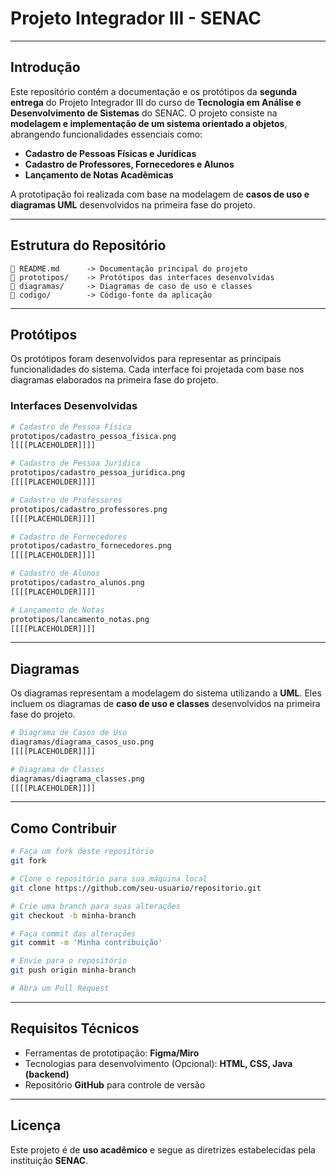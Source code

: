 # **Projeto Integrador III - SENAC**

---

## **Introdução**

Este repositório contém a documentação e os protótipos da **segunda entrega** do Projeto Integrador III do curso de **Tecnologia em Análise e Desenvolvimento de Sistemas** do SENAC. O projeto consiste na **modelagem e implementação de um sistema orientado a objetos**, abrangendo funcionalidades essenciais como:

- **Cadastro de Pessoas Físicas e Jurídicas**
- **Cadastro de Professores, Fornecedores e Alunos**
- **Lançamento de Notas Acadêmicas**

A prototipação foi realizada com base na modelagem de **casos de uso e diagramas UML** desenvolvidos na primeira fase do projeto.

---

## **Estrutura do Repositório**

```
📜 README.md      -> Documentação principal do projeto  
📁 prototipos/    -> Protótipos das interfaces desenvolvidas  
📁 diagramas/     -> Diagramas de caso de uso e classes  
📁 codigo/        -> Código-fonte da aplicação  
```

---

## **Protótipos**

Os protótipos foram desenvolvidos para representar as principais funcionalidades do sistema. Cada interface foi projetada com base nos diagramas elaborados na primeira fase do projeto.

### **Interfaces Desenvolvidas**

```bash
# Cadastro de Pessoa Física
prototipos/cadastro_pessoa_fisica.png
[[[[PLACEHOLDER]]]]

# Cadastro de Pessoa Jurídica
prototipos/cadastro_pessoa_juridica.png
[[[[PLACEHOLDER]]]]

# Cadastro de Professores
prototipos/cadastro_professores.png
[[[[PLACEHOLDER]]]]

# Cadastro de Fornecedores
prototipos/cadastro_fornecedores.png
[[[[PLACEHOLDER]]]]

# Cadastro de Alunos
prototipos/cadastro_alunos.png
[[[[PLACEHOLDER]]]]

# Lançamento de Notas
prototipos/lancamento_notas.png
[[[[PLACEHOLDER]]]]
```

---

## **Diagramas**

Os diagramas representam a modelagem do sistema utilizando a **UML**. Eles incluem os diagramas de **caso de uso e classes** desenvolvidos na primeira fase do projeto.

```bash
# Diagrama de Casos de Uso
diagramas/diagrama_casos_uso.png
[[[[PLACEHOLDER]]]]

# Diagrama de Classes
diagramas/diagrama_classes.png
[[[[PLACEHOLDER]]]]
```

---

## **Como Contribuir**

```bash
# Faça um fork deste repositório
git fork

# Clone o repositório para sua máquina local
git clone https://github.com/seu-usuario/repositorio.git

# Crie uma branch para suas alterações
git checkout -b minha-branch

# Faça commit das alterações
git commit -m 'Minha contribuição'

# Envie para o repositório
git push origin minha-branch

# Abra um Pull Request
```

---

## **Requisitos Técnicos**

- Ferramentas de prototipação: **Figma/Miro**
- Tecnologias para desenvolvimento (Opcional): **HTML, CSS, Java (backend)**
- Repositório **GitHub** para controle de versão

---

## **Licença**

Este projeto é de **uso acadêmico** e segue as diretrizes estabelecidas pela instituição **SENAC**.
